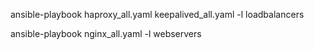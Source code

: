 ansible-playbook haproxy_all.yaml keepalived_all.yaml -l loadbalancers

ansible-playbook nginx_all.yaml -l webservers
